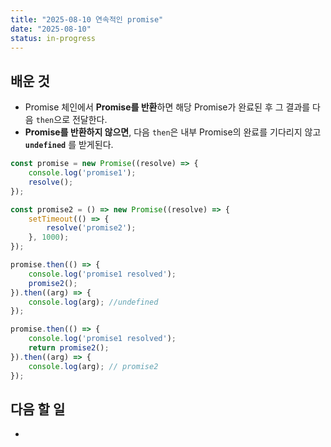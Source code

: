 ```yaml
---
title: "2025-08-10 연속적인 promise"
date: "2025-08-10"
status: in-progress
---
```


## 배운 것
- Promise 체인에서 **Promise를 반환**하면 해당 Promise가 완료된 후 그 결과를 다음 `then`으로 전달한다.
- **Promise를 반환하지 않으면**, 다음 `then`은 내부 Promise의 완료를 기다리지 않고 **`undefined`** 를 받게된다.
```javascript
const promise = new Promise((resolve) => {
	console.log('promise1');
	resolve();
});

const promise2 = () => new Promise((resolve) => {
	setTimeout(() => {
		resolve('promise2');
	}, 1000);
});

promise.then(() => {
	console.log('promise1 resolved');
	promise2();
}).then((arg) => {
	console.log(arg); //undefined
});

promise.then(() => {
	console.log('promise1 resolved');
	return promise2();
}).then((arg) => {
	console.log(arg); // promise2
});

```

## 다음 할 일
- 